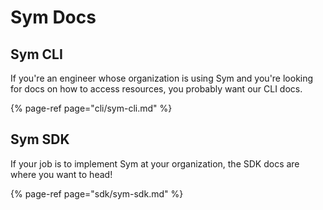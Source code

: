 # Sym Docs

## Sym CLI

If you're an engineer whose organization is using Sym and you're looking for docs on how to access resources, you probably want our CLI docs.

{% page-ref page="cli/sym-cli.md" %}

## Sym SDK

If your job is to implement Sym at your organization, the SDK docs are where you want to head!

{% page-ref page="sdk/sym-sdk.md" %}



